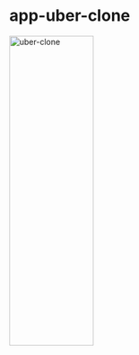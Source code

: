 # app-uber-clone
<img class="wp-image-thumb img-responsive minha-classe" src="https://i.ibb.co/DLyN5C3/uber-clone.jpg" width="150" height="550" alt="uber-clone" />
